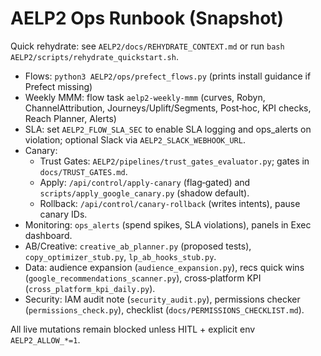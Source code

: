 # AELP2 Ops Runbook (Snapshot)

Quick rehydrate: see `AELP2/docs/REHYDRATE_CONTEXT.md` or run `bash AELP2/scripts/rehydrate_quickstart.sh`.

- Flows: `python3 AELP2/ops/prefect_flows.py` (prints install guidance if Prefect missing)
- Weekly MMM: flow task `aelp2-weekly-mmm` (curves, Robyn, ChannelAttribution, Journeys/Uplift/Segments, Post‑hoc, KPI checks, Reach Planner, Alerts)
- SLA: set `AELP2_FLOW_SLA_SEC` to enable SLA logging and ops_alerts on violation; optional Slack via `AELP2_SLACK_WEBHOOK_URL`.
- Canary:
  - Trust Gates: `AELP2/pipelines/trust_gates_evaluator.py`; gates in `docs/TRUST_GATES.md`.
  - Apply: `/api/control/apply-canary` (flag‑gated) and `scripts/apply_google_canary.py` (shadow default).
  - Rollback: `/api/control/canary-rollback` (writes intents), pause canary IDs.
- Monitoring: `ops_alerts` (spend spikes, SLA violations), panels in Exec dashboard.
- AB/Creative: `creative_ab_planner.py` (proposed tests), `copy_optimizer_stub.py`, `lp_ab_hooks_stub.py`.
- Data: audience expansion (`audience_expansion.py`), recs quick wins (`google_recommendations_scanner.py`), cross‑platform KPI (`cross_platform_kpi_daily.py`).
- Security: IAM audit note (`security_audit.py`), permissions checker (`permissions_check.py`), checklist (`docs/PERMISSIONS_CHECKLIST.md`).

All live mutations remain blocked unless HITL + explicit env `AELP2_ALLOW_*=1`.
